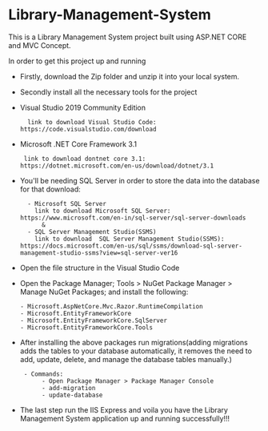 # Library-Management-System


This is a Library Management System project built using ASP.NET CORE and MVC Concept. 

In order to get this project up and running 
- Firstly, download the Zip folder and unzip it into your local system.
- Secondly install all the necessary tools for the project

- Visual Studio 2019 Community Edition 

        link to download Visual Studio Code: https://code.visualstudio.com/download

- Microsoft .NET Core Framework 3.1 

       link to download dontnet core 3.1: https://dotnet.microsoft.com/en-us/download/dotnet/3.1

- You'll be needing SQL Server in order to store the data into the database for that download:
        
        - Microsoft SQL Server 
          link to download Microsoft SQL Server: https://www.microsoft.com/en-in/sql-server/sql-server-downloads
            &
        - SQL Server Management Studio(SSMS)
          link to download  SQL Server Management Studio(SSMS): https://docs.microsoft.com/en-us/sql/ssms/download-sql-server-management-studio-ssms?view=sql-server-ver16

- Open the file structure in the Visual Studio Code
- Open the Package Manager; Tools > NuGet Package Manager >  Manage NuGet Packages; and install the following:

      - Microsoft.AspNetCore.Mvc.Razor.RuntimeCompilation
      - Microsoft.EntityFrameworkCore
      - Microsoft.EntityFrameworkCore.SqlServer
      - Microsoft.EntityFrameworkCore.Tools
- After installing the above packages run migrations(adding migrations adds the tables to your database automatically, it removes the need to add, update, delete, and manage the database tables manually.)
       
       - Commands: 
            - Open Package Manager > Package Manager Console 
            - add-migration
            - update-database

- The last step run the IIS Express and voila you have the Library Management System application up and running successfully!!!
              
